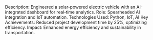 Description: Engineered a solar-powered electric vehicle with an AI-integrated dashboard for real-time analytics.
Role: Spearheaded AI integration and IoT automation.
Technologies Used: Python, IoT, AI
Key Achievements: Reduced project development time by 25%, optimizing efficiency.
Impact: Enhanced energy efficiency and sustainability in transportation.
